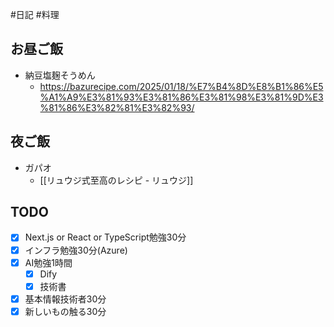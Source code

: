 #日記 #料理 

## お昼ご飯
- 納豆塩麹そうめん
	- https://bazurecipe.com/2025/01/18/%E7%B4%8D%E8%B1%86%E5%A1%A9%E3%81%93%E3%81%86%E3%81%98%E3%81%9D%E3%81%86%E3%82%81%E3%82%93/

## 夜ご飯
- ガパオ
	- [[リュウジ式至高のレシピ - リュウジ]]
## TODO
- [x] Next.js or React or TypeScript勉強30分
- [x] インフラ勉強30分(Azure)
- [x] AI勉強1時間
	- [x] Dify
	- [x] 技術書
- [x] 基本情報技術者30分
- [x] 新しいもの触る30分
